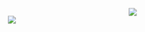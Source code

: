 <div id="header" align="right">
<img src="https://media3.giphy.com/media/PTBVMsYIOB0SBP4MVe/giphy.webp?cid=ecf05e47zbawqhe07l654s519q6n7wqxcslwru04at5nuglp&ep=v1_gifs_search&rid=giphy.webp&ct=g"/>
</div>

<div id="header" align="center">
<img src=" https://i.gifer.com/origin/60/607565974f77e3cd227fbcfb6b34e34d_w200.webp"/>
</div>


